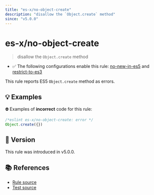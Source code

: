 ```yaml
---
title: "es-x/no-object-create"
description: "disallow the `Object.create` method"
since: "v5.0.0"
---
```


# es-x/no-object-create
> disallow the `Object.create` method

- ✅ The following configurations enable this rule: [no-new-in-es5] and [restrict-to-es3]

This rule reports ES5 `Object.create` method as errors.

## 💡 Examples

⛔ Examples of **incorrect** code for this rule:

<eslint-playground type="bad">

```js
/*eslint es-x/no-object-create: error */
Object.create({})
```

</eslint-playground>

## 🚀 Version

This rule was introduced in v5.0.0.

## 📚 References

- [Rule source](https://github.com/eslint-community/eslint-plugin-es-x/blob/master/lib/rules/no-object-create.js)
- [Test source](https://github.com/eslint-community/eslint-plugin-es-x/blob/master/tests/lib/rules/no-object-create.js)

[no-new-in-es5]: ../configs/index.md#no-new-in-es5
[restrict-to-es3]: ../configs/index.md#restrict-to-es3
